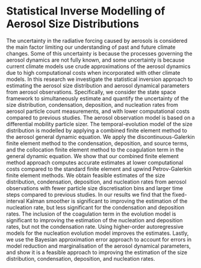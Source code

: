 # Statistical Inverse Modelling of Aerosol Size Distributions

The uncertainty in the radiative forcing caused by aerosols is considered the main factor limiting our understanding of past and future climate changes. Some of this uncertainty is because the processes governing the aerosol dynamics are not fully known, and some uncertainty is because current climate models use crude approximations of the aerosol dynamics due to high computational costs when incorporated with other climate models. In this research we investigate the statistical inversion approach to estimating the aerosol size distribution and aerosol dynamical parameters from aerosol observations. Specifically, we consider the state space framework to simultaneously estimate and quantify the uncertainty of the size distribution, condensation, deposition, and nucleation rates from aerosol particle count measurements, and with lower computational costs compared to previous studies. The aerosol observation model is based on a differential mobility particle sizer. The temporal-evolution model of the size distribution is modelled by applying a combined finite element method to the aerosol general dynamic equation. We apply the discontinuous-Galerkin finite element method to the condensation, deposition, and source terms, and the collocation finite element method to the coagulation term in the general dynamic equation. We show that our combined finite element method approach computes accurate estimates at lower computational costs compared to the standard finite element and upwind Petrov-Galerkin finite element methods. We obtain feasible estimates of the size distribution, condensation, deposition, and nucleation rates from aerosol observations with fewer particle size discretisation bins and larger time steps compared to previous studies. In our results we find that the fixed-interval Kalman smoother is significant to improving the estimation of the nucleation rate, but less significant for the condensation and deposition rates. The inclusion of the coagulation term in the evolution model is significant to improving the estimation of the nucleation and deposition rates, but not the condensation rate. Using higher-order autoregressive models for the nucleation evolution model improves the estimates. Lastly, we use the Bayesian approximation error approach to account for errors in model reduction and marginalisation of the aerosol dynamical parameters, and show it is a feasible approach to improving the estimation of the size distribution, condensation, deposition, and nucleation rates.
